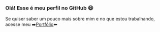 ### Olá! Esse é meu perfil no GitHub 😄

Se quiser saber um pouco mais sobre mim e no que estou trabalhando, acesse meu ➡️[Portfólio](https://yumiowari.github.io/)⬅️